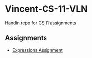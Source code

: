 Vincent-CS-11-VLN
==================================
Handin repo for CS 11 assignments

## **Assignments**<br>
- [Expressions Assignment](https://github.com/Crabo-7498/Vincent-CS-11-VLN/blob/main/Expressions%20Assignment/src/Main.java)
